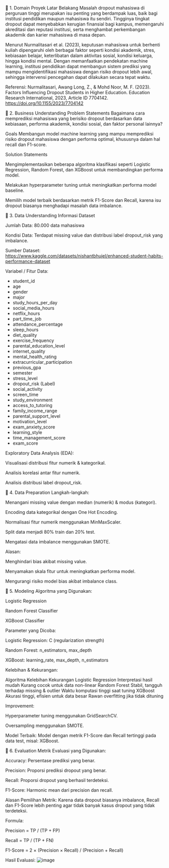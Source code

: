 📌 1. Domain Proyek
Latar Belakang
Masalah dropout mahasiswa di perguruan tinggi merupakan isu penting yang berdampak luas, baik bagi institusi pendidikan maupun mahasiswa itu sendiri. Tingginya tingkat dropout dapat menyebabkan kerugian finansial bagi kampus, memengaruhi akreditasi dan reputasi institusi, serta menghambat perkembangan akademik dan karier mahasiswa di masa depan.

Menurut Nurmalitasari et al. (2023), keputusan mahasiswa untuk berhenti kuliah dipengaruhi oleh berbagai faktor seperti kondisi akademik, stres, kebiasaan belajar, keterlibatan dalam aktivitas sosial, kondisi keluarga, hingga kondisi mental. Dengan memanfaatkan pendekatan machine learning, institusi pendidikan dapat membangun sistem prediksi yang mampu mengidentifikasi mahasiswa dengan risiko dropout lebih awal, sehingga intervensi pencegahan dapat dilakukan secara tepat waktu.

Referensi:
Nurmalitasari, Awang Long, Z., & Mohd Noor, M. F. (2023). Factors Influencing Dropout Students in Higher Education. Education Research International, 2023, Article ID 7704142. https://doi.org/10.1155/2023/7704142

📌 2. Business Understanding
Problem Statements
Bagaimana cara memprediksi mahasiswa yang berisiko dropout berdasarkan data kebiasaan, performa akademik, kondisi sosial, dan faktor personal lainnya?

Goals
Membangun model machine learning yang mampu memprediksi risiko dropout mahasiswa dengan performa optimal, khususnya dalam hal recall dan F1-score.

Solution Statements

Mengimplementasikan beberapa algoritma klasifikasi seperti Logistic Regression, Random Forest, dan XGBoost untuk membandingkan performa model.

Melakukan hyperparameter tuning untuk meningkatkan performa model baseline.

Memilih model terbaik berdasarkan metrik F1-Score dan Recall, karena isu dropout biasanya menghadapi masalah data imbalance.

📌 3. Data Understanding
Informasi Dataset

Jumlah Data: 80.000 data mahasiswa

Kondisi Data: Terdapat missing value dan distribusi label dropout_risk yang imbalance.

Sumber Dataset:
https://www.kaggle.com/datasets/nishantbhujel/enhanced-student-habits-performance-dataset

Variabel / Fitur Data:
- student_id
- age
- gender
- major
- study_hours_per_day
- social_media_hours
- netflix_hours
- part_time_job
- attendance_percentage
- sleep_hours
- diet_quality
- exercise_frequency
- parental_education_level
- internet_quality
- mental_health_rating
- extracurricular_participation
- previous_gpa
- semester
- stress_level
- dropout_risk (Label)
- social_activity
- screen_time
- study_environment
- access_to_tutoring
- family_income_range
- parental_support_level
- motivation_level
- exam_anxiety_score
- learning_style
- time_management_score
- exam_score

Exploratory Data Analysis (EDA):

Visualisasi distribusi fitur numerik & kategorikal.

Analisis korelasi antar fitur numerik.

Analisis distribusi label dropout_risk.

📌 4. Data Preparation
Langkah-langkah:

Menangani missing value dengan median (numerik) & modus (kategori).

Encoding data kategorikal dengan One Hot Encoding.

Normalisasi fitur numerik menggunakan MinMaxScaler.

Split data menjadi 80% train dan 20% test.

Mengatasi data imbalance menggunakan SMOTE.

Alasan:

Menghindari bias akibat missing value.

Menyamakan skala fitur untuk meningkatkan performa model.

Mengurangi risiko model bias akibat imbalance class.

📌 5. Modeling
Algoritma yang Digunakan:

Logistic Regression

Random Forest Classifier

XGBoost Classifier

Parameter yang Dicoba:

Logistic Regression: C (regularization strength)

Random Forest: n_estimators, max_depth

XGBoost: learning_rate, max_depth, n_estimators

Kelebihan & Kekurangan:

Algoritma	Kelebihan	Kekurangan
Logistic Regression	Interpretasi hasil mudah	Kurang cocok untuk data non-linear
Random Forest	Stabil, tangguh terhadap missing & outlier	Waktu komputasi tinggi saat tuning
XGBoost	Akurasi tinggi, efisien untuk data besar	Rawan overfitting jika tidak dituning

Improvement:

Hyperparameter tuning menggunakan GridSearchCV.

Oversampling menggunakan SMOTE.

Model Terbaik:
Model dengan metrik F1-Score dan Recall tertinggi pada data test, misal: XGBoost.

📌 6. Evaluation
Metrik Evaluasi yang Digunakan:

Accuracy: Persentase prediksi yang benar.

Precision: Proporsi prediksi dropout yang benar.

Recall: Proporsi dropout yang berhasil terdeteksi.

F1-Score: Harmonic mean dari precision dan recall.

Alasan Pemilihan Metrik:
Karena data dropout biasanya imbalance, Recall dan F1-Score lebih penting agar tidak banyak kasus dropout yang tidak terdeteksi.

Formula:

Precision = TP / (TP + FP)

Recall = TP / (TP + FN)

F1-Score = 2 × (Precision × Recall) / (Precision + Recall)

Hasil Evaluasi:
![image](https://github.com/user-attachments/assets/62094aa0-73a4-4221-9080-efc3e90da6aa)





